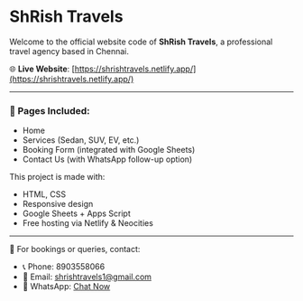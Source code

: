 # ShRish Travels

Welcome to the official website code of **ShRish Travels**, a professional travel agency based in Chennai.

🌐 **Live Website**: [https://shrishtravels.netlify.app/](https://shrishtravels.netlify.app/)

---

### 🧭 Pages Included:
- Home
- Services (Sedan, SUV, EV, etc.)
- Booking Form (integrated with Google Sheets)
- Contact Us (with WhatsApp follow-up option)

This project is made with:
- HTML, CSS
- Responsive design
- Google Sheets + Apps Script
- Free hosting via Netlify & Neocities

---

🚗 For bookings or queries, contact:
- 📞 Phone: 8903558066  
- 📧 Email: shrishtravels1@gmail.com  
- 📱 WhatsApp: [Chat Now](https://wa.me/918903558066)


